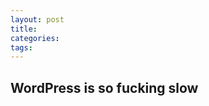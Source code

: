 ```yaml
---
layout: post
title: 
categories: 
tags: 
---
```


## WordPress is so fucking slow

[](http://www.trinea.cn/plan-summary/wordpress-optimization/)
[]()